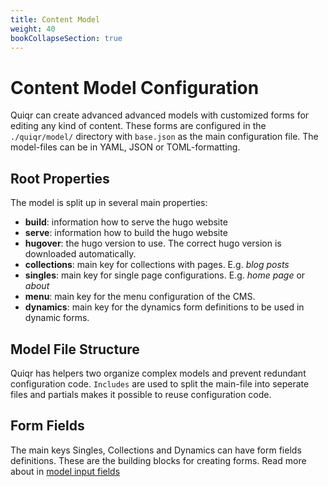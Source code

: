 ```yaml
---
title: Content Model
weight: 40
bookCollapseSection: true
---
```


# Content Model Configuration

Quiqr can create advanced advanced models with customized forms for editing
any kind of content. These forms are configured in the ```./quiqr/model/``` directory
with ```base.json``` as the main configuration file. The model-files can be in
YAML, JSON or TOML-formatting.

## Root Properties

The model is split up in several main properties:

- **build**: information how to serve the hugo website
- **serve**: information how to build the hugo website
- **hugover**: the hugo version to use. The correct hugo version is downloaded automatically.
- **collections**: main key for collections with pages. E.g. _blog posts_
- **singles**: main key for single page configurations. E.g. _home page_ or _about_
- **menu**: main key for the menu configuration of the CMS.
- **dynamics**: main key for the dynamics form definitions to be used in dynamic forms.

## Model File Structure

Quiqr has helpers two organize complex models and prevent redundant
configuration code. ```Includes``` are used to split the main-file into
seperate files and partials makes it possible to reuse configuration code.

## Form Fields

The main keys Singles, Collections and Dynamics can have form fields definitions.
These are the building blocks for creating forms. Read more about in [model input fields]()




